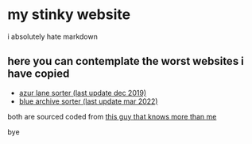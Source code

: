 # my stinky website
i absolutely hate markdown

## here you can contemplate the worst websites i have copied

- [azur lane sorter (last update dec 2019)](https://kidajiwo.github.io/azurlanesorter/index.html)
- [blue archive sorter (last update mar 2022)](https://kidajiwo.github.io/bluearchivesorter/index.html)

both are sourced coded from [this guy that knows more than me](https://github.com/execfera/charasort/)

bye
